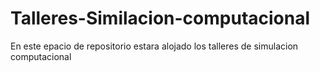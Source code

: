 # Talleres-Similacion-computacional

En este epacio de repositorio estara alojado los talleres de simulacion computacional 
